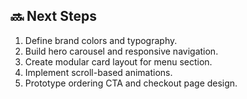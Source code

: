 


## 🔜 Next Steps

1. Define brand colors and typography.
2. Build hero carousel and responsive navigation.
3. Create modular card layout for menu section.
4. Implement scroll-based animations.
5. Prototype ordering CTA and checkout page design.
